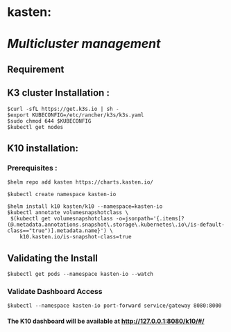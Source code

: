 # kasten:
# ***Multicluster management***
## Requirement
## K3 cluster Installation :
```
$curl -sfL https://get.k3s.io | sh -
$export KUBECONFIG=/etc/rancher/k3s/k3s.yaml
$sudo chmod 644 $KUBECONFIG 
$kubectl get nodes
```

## K10 installation:
### Prerequisites :

```
$helm repo add kasten https://charts.kasten.io/
```
```
$kubectl create namespace kasten-io
```
```
$helm install k10 kasten/k10 --namespace=kasten-io
$kubectl annotate volumesnapshotclass \
 $(kubectl get volumesnapshotclass -o=jsonpath='{.items[?(@.metadata.annotations.snapshot\.storage\.kubernetes\.io\/is-default-class=="true")].metadata.name}') \
    k10.kasten.io/is-snapshot-class=true
```

## Validating the Install
```
$kubectl get pods --namespace kasten-io --watch
```

### Validate Dashboard Access
```
$kubectl --namespace kasten-io port-forward service/gateway 8080:8000
```
#### The K10 dashboard will be available at http://127.0.0.1:8080/k10/#/

